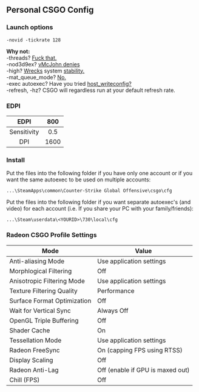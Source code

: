 ## Personal CSGO Config

### Launch options
`-novid -tickrate 128`

**Why not:**  
-threads? [Fuck that.](https://www.reddit.com/r/GlobalOffensive/comments/5y8r7v/in_depth_discussion_of_the_threads_launch_option/)  
-nod3d9ex? [vMcJohn denies](https://www.reddit.com/r/GlobalOffensive/comments/6ndpi4/are_nod3d9ex_mat_queue_mode_2_still_good_launch/)  
-high? [Wrecks](https://www.reddit.com/r/GlobalOffensive/comments/5pxtqi/is_it_worth_using_threads_4_and_high_in_launch/dcuzf2d/) system [stability.](https://www.reddit.com/r/GlobalOffensive/comments/5bsw4m/help_with_launch_settings_needed/d9r2860/)  
-mat_queue_mode? [No.](https://www.reddit.com/r/GlobalOffensive/comments/5zkpwn/in_depth_discussion_of_mat_queue_mode_and_mat/)  
-exec autoexec? Have you tried [host_writeconfig?](https://www.reddit.com/r/GlobalOffensive/comments/8ax858/updated_csgo_tips_configs_and_more/)  
-refresh, -hz? CSGO will regardless run at your default refresh rate.  

### EDPI

|     EDPI    	|  800 	|
|:-----------:	|:----:	|
| Sensitivity 	|  0.5 	|
|     DPI     	| 1600 	|
 

### Install
Put the files into the following folder if you have only one account or if you want the same autoexec to be used on multiple accounts:
```
...\SteamApps\common\Counter-Strike Global Offensive\csgo\cfg
```

Put the files into the following folder if you want separate autoexec's (and video) for each account (i.e. If you share your PC with your family/friends):
```
...\Steam\userdata\<YOURID>\730\local\cfg
```

### Radeon CSGO Profile Settings
| Mode                         | Value                            	|
|-----------------------------	|----------------------------------	|
| Anti-aliasing Mode          	| Use application settings         	|
| Morphlogical Filtering      	| Off                              	|
| Anisotropic Filtering Mode  	| Use application settings         	|
| Texture Filtering Quality   	| Performance                      	|
| Surface Format Optimization 	| Off                              	|
| Wait for Vertical Sync      	| Always Off                       	|
| OpenGL Triple Buffering     	| Off                              	|
| Shader Cache                	| On                               	|
| Tessellation Mode           	| Use application settings         	|
| Radeon FreeSync             	| On (capping FPS using RTSS)      	|
| Display Scaling             	| Off                              	|
| Radeon Anti-Lag             	| Off (enable if GPU is maxed out) 	|
| Chill (FPS)                 	| Off                              	|
